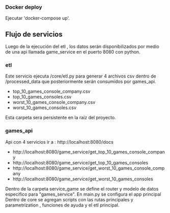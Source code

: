 
### Docker deploy
Ejecutar  'docker-compose up'. 

## Flujo de servicios
Luego de la ejecución del etl  , los datos serán disponibilizados por medio de una api llamada game_service en el puerto 8080 con python.


### etl

Este servicio ejecuta /core/etl.py para generar 4 archivos csv dentro de /processed_data  que posteriormente serán consumidos por games_api.

 - top_10_games_console_company.csv
 - top_10_games_consoles.csv
 - worst_10_games_console_company.csv
 - worst_10_games_consoles.csv

Esta carpeta sera persistente en la raíz del proyecto.

### games_api

 Api con 4 servicios ir a  : http://localhost:8080/docs 

 - http://localhost:8080/game_service/get_top_10_games_console_company
 - http://localhost:8080/game_service/get_top_10_games_consoles
 - http://localhost:8080/game_service/get_worst_10_games_console_company
 - http://localhost:8080/game_service/get_worst_10_games_consoles

 Dentro de la carpeta service_game se define el router y modelo de datos especifico para "games_service".
 En main.py se configura el app principal
 Dentro de core se agregan scripts con las rutas principales y parametrization  , funciones de ayuda y el etl principal.
